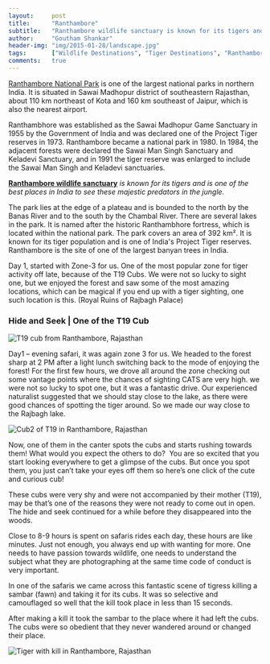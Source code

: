 ```yaml
---
layout:     post
title:      "Ranthambore"
subtitle:   "Ranthambore wildlife sanctuary is known for its tigers and is one of the best places in India to see these majestic predators in the jungle."
author:     "Goutham Shankar"
header-img: "img/2015-01-28/landscape.jpg"
tags:       ["Wildlife Destinations", "Tiger Destinations", "Ranthambore"]
comments:   true
---
```



<p><a href="http://www.wilderhood.com/destination/Ranthambore">Ranthambore National Park</a> is one of the largest national parks in northern India. It is situated in Sawai Madhopur district of southeastern Rajasthan, about 110 km northeast of Kota and 160 km southeast of Jaipur, which is also the nearest airport.</p>

<p> Ranthambhore was established as the Sawai Madhopur Game Sanctuary in 1955 by the Government of India and was declared one of the Project Tiger reserves in 1973. Ranthambore became a national park in 1980. In 1984, the adjacent forests were declared the Sawai Man Singh Sanctuary and Keladevi Sanctuary, and in 1991 the tiger reserve was enlarged to include the Sawai Man Singh and Keladevi sanctuaries.</p>

<p><strong> <a href="http://www.wilderhood.com/destination/Ranthambore">Ranthambore wildlife sanctuary</a></strong> <em> is known for its tigers and is one of the best places in India to see these majestic predators in the jungle.</em></p>

<p> The park lies at the edge of a plateau and is bounded to the north by the Banas River and to the south by the Chambal River. There are several lakes in the park. It is named after the historic Ranthambhore fortress, which is located within the national park. The park covers an area of 392 km². It is known for its tiger population and is one of India's Project Tiger reserves. Ranthambore is the site of one of the largest banyan trees in India.</p>

<p> Day 1, started with Zone-3 for us. One of the most popular zone for tiger activity off late, because of the T19 Cubs. We were not so lucky to sight one, but we enjoyed the forest and saw some of the most amazing locations, which can be magical if you end up with a tiger sighting, one such location is this. (Royal Ruins of Rajbagh Palace)</p>

<h3> Hide and Seek | One of the T19 Cub </h3>

<img src="{{ site.baseurl }}/img/2015-01-28/Cub1.jpg" alt="T19 cub from Ranthambore, Rajasthan">

<p> Day1 – evening safari, it was again zone 3 for us. We headed to the forest sharp at 2 PM after a light lunch switching back to the mode of enjoying the forest! For the first few hours, we drove all around the zone checking out some vantage points where the chances of sighting CATS are very high. we were not so lucky to spot one, but it was a fantastic drive. Our experienced naturalist suggested that we should stay close to the lake, as there were good chances of spotting the tiger around. So we made our way close to the Rajbagh lake.</p>

<img src="{{ site.baseurl }}/img/2015-01-28/cub2.jpg" alt="Cub2 of T19 in Ranthambore, Rajasthan">

<p> Now, one of them in the canter spots the cubs and starts rushing towards them! What would you expect the others to do?  You are so excited that you start looking everywhere to get a glimpse of the cubs. But once you spot them, you just can’t take your eyes off them so here’s one click of the cute and curious cub!</p>

<p>These cubs were very shy and were not accompanied by their mother (T19), may be that’s one of the reasons they were not ready to come out in open. The hide and seek continued for a while before they disappeared into the woods.</p>

<p> Close to 8-9 hours is spent on safaris rides each day, these hours are like minutes.  Just not enough, you always end up with wanting for more.  One needs to have passion towards wildlife, one needs to understand the subject what they are photographing at the same time code of conduct is very important. </p>

<p>In one of the safaris we came across this fantastic scene of tigress killing a sambar (fawn) and taking it for its cubs.  It was so selective and camouflaged so well that the kill took place in less than 15 seconds.  </p>

<p>After making a kill it took the sambar to the place where it had left the cubs.  The cubs were so obedient that they never wandered around or changed their place. </p>

<img src="{{ site.baseurl }}/img/2015-01-28/tigerwithkill.jpg" alt="Tiger with kill in Ranthambore, Rajasthan">